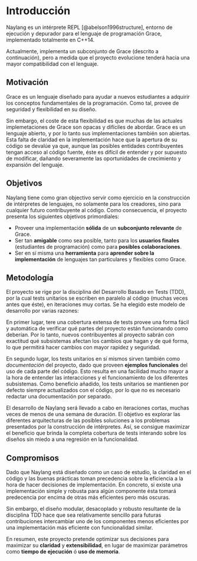 
Introducción
=========

Naylang es un intérprete REPL [@abelson1996structure], entorno de ejecución y depurador para el lenguaje de programación Grace, implementado totalmente en C++14.

Actualmente, implementa un subconjunto de Grace (descrito a continuación), pero a medida que el proyecto evolucione tenderá hacia una mayor compatibilidad con el lenguaje.

Motivación
-------

Grace es un lenguaje diseñado para ayudar a nuevos estudiantes a adquirir los conceptos fundamentales de la programación. Como tal, provee de seguridad y flexibilidad en su diseño.

Sin embargo, el coste de esta flexibilidad es que muchas de las actuales implemetaciones de Grace son opacas y difíciles de abordar. Grace es un lenguaje abierto, y por lo tanto sus implementaciones también son abiertas. Esta falta de claridad en la implementación hace que la apertura de su código se devalúe ya que, aunque las posibles entidades contribuyentes tengan acceso al código fuente, éste es difícil de entender y por supuesto de modificar, dañando severamente las oportunidades de crecimiento y expansión del lenguaje.

Objetivos
------

Naylang tiene como gran objectivo servir como ejercicio en la construcción de intérpretes de lenguajes, no solamente para los creadores, sino para cualquier futuro contribuyente al código. Como consecuencia, el proyecto presenta los siguientes objetivos primordiales:

- Proveer una implementación **sólida** de un **subconjunto relevante** de Grace.
- Ser tan **amigable** como sea posible, tanto para los **usuarios finales** (estudiantes de programación) como para **posibles colaboraciones**.
- Ser en sí misma una **herramienta** para **aprender sobre la implementación** de lenguajes tan particulares y flexibles como Grace.

Metodología
-------

El proyecto se rige por la disciplina del Desarrollo Basado en Tests (TDD), por la cual tests unitarios se escriben en paralelo al código (muchas veces antes que éste), en iteraciones muy cortas. Se ha elegido este modelo de desarrollo por varias razones:

En primer lugar, tere una cobertura extensa de tests provee una forma fácil y automática de verificar qué partes del proyecto están funcionando como deberían. Por lo tanto, nuevos contribuyentes al proyecto sabrán con exactitud qué subsistemas afectan los cambios que hagan y de qué forma, lo que  permitirá hacer cambios con mayor rapidez y seguridad.

En segundo lugar, los tests unitarios en sí mismos sirven también como _documentación_ del proyecto, dado que proveen **ejemplos funcionales** del uso de cada parte del código. Esto resulta en una facilidad mucho mayor a la hora de entender las interacciones y el funcionamiento de los diferentes subsistemas. Como beneficio añadido, los tests unitarios se mantienen por defecto siempre actualizados con el código, por lo que no es necesario redactar una documentación por separado.

El desarrollo de Naylang será llevado a cabo en iteraciones cortas, muchas veces de menos de una semana de duración. El objetivo es explorar las diferentes arquitecturas de las posibles soluciones a los problemas presentados por la construcción de intérpretes. Así, se consigue maximizar el beneficio que brinda la completa cobertura de tests interando sobre los diseños sin miedo a una regresión en la funcionalidad.

Compromisos
--------

Dado que Naylang está diseñado como un caso de estudio, la claridad en el código y las buenas prácticas toman precedencia sobre la eficiencia a la hora de hacer decisiones de implementación. En concreto, si existe una implementación simple y robusta para algún componente ésta tomará predecencia por encima de otras más eficientes pero más oscuras.

Sin embargo, el diseño modular, desacoplado y robusto resultante de la disciplina TDD hace que sea relativamente sencillo para futuras contribuciones intercambiar uno de los componentes menos eficientes por una implementación más eficiente con funcionalidad similar.

En resumen, este proyecto pretende optimizar sus decisiones para maximizar su **claridad** y **extensibilidad**, en lugar de maximizar parámetros como **tiempo de ejecución** ó **uso de memoria**.